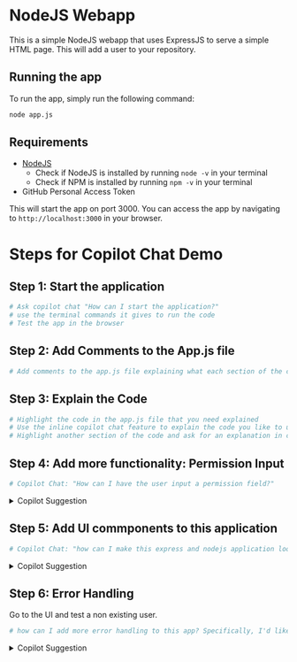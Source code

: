 # NodeJS Webapp

This is a simple NodeJS webapp that uses ExpressJS to serve a simple HTML page. This will add a user to your repository. 

## Running the app

To run the app, simply run the following command:

```bash
node app.js
```

## Requirements

- [NodeJS](https://nodejs.org/en)
  - Check if NodeJS is installed by running `node -v` in your terminal
  - Check if NPM is installed by running `npm -v` in your terminal
- GitHub Personal Access Token

This will start the app on port 3000. You can access the app by navigating to `http://localhost:3000` in your browser.


# Steps for Copilot Chat Demo

## Step 1: Start the application

```bash
# Ask copilot chat "How can I start the application?"
# use the terminal commands it gives to run the code
# Test the app in the browser
```

## Step 2: Add Comments to the App.js file

```bash
# Add comments to the app.js file explaining what each section of the code does
```

## Step 3: Explain the Code

```bash
# Highlight the code in the app.js file that you need explained
# Use the inline copilot chat feature to explain the code you like to understand
# Highlight another section of the code and ask for an explanation in chat UI
```

## Step 4: Add more functionality: Permission Input

```bash
# Copilot Chat: "How can I have the user input a permission field?" 
```
<details>
<summary>Copilot Suggestion</summary>

### Add a permission field to the form

```html
<form action="/add-collaborator" method="POST">
    <label for="owner">Owner:</label><br>
    <input type="text" id="owner" name="owner"><br>
    <label for="repo">Repo:</label><br>
    <input type="text" id="repo" name="repo"><br>
    <label for="username">Username:</label><br>
    <input type="text" id="username" name="username"><br>
    <label for="permission">Permission:</label><br>
    <select id="permission" name="permission">
        <option value="pull">Pull</option>
        <option value="push">Push</option>
        <option value="admin">Admin</option>
        <option value="maintain">Maintain</option>
    </select>
    <input type="submit" value="Add Collaborator">
</form>
```

### Update app.js to handle the new permission field

```javascript

app.post('/add-collaborator', async (req, res) => {
  const { owner, repo, username, permission } = req.body;
  await addCollaborator(owner, repo, username, permission);
  res.redirect('/');
});


async function addCollaborator(owner, repo, username, permission) {
    // ...
    const response = await octokit.rest.repos.addCollaborator({
        owner,
        repo,
        username,
        permission
    });
    // ...
}

```

</details>

## Step 5: Add UI commponents to this application 

```bash 
# Copilot Chat: "how can I make this express and nodejs application look more modern?"
```

<details>
<summary>Copilot Suggestion</summary>

### Add Bootstrap to the HTML

```html
<!DOCTYPE html>
<html>
<head>
    <title>Add Collaborator</title>
    <link rel="stylesheet" href="https://stackpath.bootstrapcdn.com/bootstrap/4.5.0/css/bootstrap.min.css">
</head>
<body class="bg-light">
    <div class="container">
        <div class="py-5 text-center">
            <h2>Add Collaborator</h2>
        </div>

        <div class="row">
            <div class="col-md-12">
                <form class="needs-validation" action="/add-collaborator" method="POST">
                    <div class="row">
                        <div class="col-md-6 mb-3">
                            <label for="owner">Owner</label>
                            <input type="text" class="form-control" id="owner" name="owner" required>
                        </div>
                        <div class="col-md-6 mb-3">
                            <label for="repo">Repo</label>
                            <input type="text" class="form-control" id="repo" name="repo" required>
                        </div>
                    </div>

                    <div class="mb-3">
                        <label for="username">Username</label>
                        <input type="text" class="form-control" id="username" name="username" required>
                    </div>

                    <div class="mb-3">
                        <label for="permission">Permission</label>
                        <select class="custom-select d-block w-100" id="permission" name="permission" required>
                            <option value="pull">Read</option>
                            <option value="push">Write</option>
                            <option value="push">Triage</option>
                            <option value="admin">Admin</option>
                            <option value="maintain">Maintain</option>
                        </select>
                    </div>

                    <button class="btn btn-primary btn-lg btn-block" type="submit">Add Collaborator</button>
                </form>
            </div>
        </div>
    </div>
</body>
</html>
```
</details>


## Step 6: Error Handling

Go to the UI and test a non existing user. 

```bash
# how can I add more error handling to this app? Specifically, I'd like to throw an error in the UI when a user does not exist
```

<details>
<summary>Copilot Suggestion</summary>

### Add Error Handling to the App

```javascript
// ## Add error handling to the app.js file
async function addCollaborator(owner, repo, username, permission) {
    try {
        // Call the GitHub API to add a collaborator
        const response = await octokit.rest.repos.addCollaborator({
            owner,
            repo,
            username,
            permission
        });

        // Return the response
        return response;
    } catch (error) {
        // If there was an error calling the GitHub API, throw the error
        throw error;
    }
}
// Add error handling to the app.js file in the add-collaborator route
app.post('/add-collaborator', async (req, res) => {
    try {
        const { owner, repo, username, permission } = req.body;
        const response = await addCollaborator(owner, repo, username, permission);

        // If the response status is 201, the collaborator was added successfully
        if (response.status === 201) {
            res.send('Collaborator added successfully');
        } 
        // If the response status is 204, the user is already a collaborator
        else if (response.status === 204) {
            res.send('User is a collaborator');
        } 
        // If the response status is anything else, there was an error
        else {
            res.send('There was an error adding the collaborator');
        }
    } catch (error) {
        // If the user does not exist, send an error message to the client
        if (error.status === 404) {
            res.send('User does not exist');
        } else {
            res.send('There was an error adding the collaborator');
        }
    }
});
```

</details>

